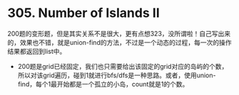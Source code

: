 # 305. Number of Islands II

200题的变形题，但是其实关系不是很大，更有点想323，没所谓啦！自己写出来的，效果也不错，就是union-find的方法，不过是一个动态的过程，每一次的操作结果都返回到list中。

* 200题是grid已经固定，我们也只需要给出该固定的grid对应的岛屿的个数，所以对该grid遍历，碰到1就进行bfs/dfs是一种思路。或者，使用union-find，每个1最开始都是一个孤立的小岛，count就是1的个数。
